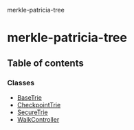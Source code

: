 merkle-patricia-tree

# merkle-patricia-tree

## Table of contents

### Classes

- [BaseTrie](classes/BaseTrie.md)
- [CheckpointTrie](classes/CheckpointTrie.md)
- [SecureTrie](classes/SecureTrie.md)
- [WalkController](classes/WalkController.md)
